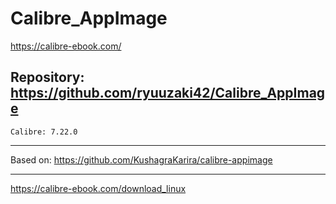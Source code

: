 
# Calibre_AppImage
https://calibre-ebook.com/

## Repository: https://github.com/ryuuzaki42/Calibre_AppImage
    Calibre: 7.22.0

---
Based on: https://github.com/KushagraKarira/calibre-appimage

---
https://calibre-ebook.com/download_linux
